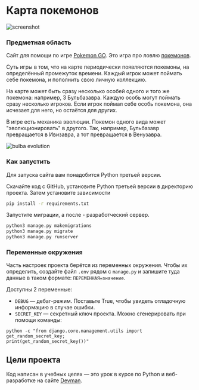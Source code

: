 # Карта покемонов #

![screenshot](https://dvmn.org/filer/canonical/1563275070/172/)

### Предметная область ###

Сайт для помощи по игре [Pokemon GO](https://www.pokemongo.com/en-us/). Это игра про ловлю [покемонов](https://ru.wikipedia.org/wiki/%D0%9F%D0%BE%D0%BA%D0%B5%D0%BC%D0%BE%D0%BD).

Суть игры в том, что на карте периодически появляются покемоны, на определённый промежуток времени. Каждый игрок может поймать себе покемона, и пополнить свою личную коллекцию.

На карте может быть сразу несколько особей одного и того же покемона: например, 3 Бульбазавра. Каждую особь могут поймать сразу несколько игроков. Если игрок поймал себе особь покемона, она исчезает для него, но остаётся для других.

В игре есть механика эволюции. Покемон одного вида может "эволюционировать" в другого. Так, например, Бульбазавр превращается в Ивизавра, а тот превращается в Венузавра.

![bulba evolution](https://dvmn.org/filer/canonical/1562265973/167/)

### Как запустить ###

Для запуска сайта вам понадобится Python третьей версии.

Скачайте код с GitHub, установите Python третьей версии в директорию проекта. Затем установите зависимости

```sh
pip install -r requirements.txt
```

Запустите миграции, а после - разработческий сервер.

```sh
python3 manage.py makemigrations
python3 manage.py migrate
python3 manage.py runserver
```

### Переменные окружения ###

Часть настроек проекта берётся из переменных окружения. Чтобы их определить, создайте файл `.env` рядом с `manage.py` и запишите туда данные в таком формате: `ПЕРЕМЕННАЯ=значение`.

Доступны 2 переменные:
- `DEBUG` — дебаг-режим. Поставьте True, чтобы увидеть отладочную информацию в случае ошибки.
- `SECRET_KEY` — секретный ключ проекта. Можно сгенерировать при помощи команды:

```shell
python -c "from django.core.management.utils import get_random_secret_key;
print(get_random_secret_key())"
```

## Цели проекта ##

Код написан в учебных целях — это урок в курсе по Python и веб-разработке на сайте [Devman](https://dvmn.org).
